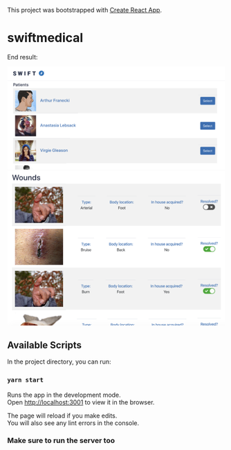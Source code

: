 This project was bootstrapped with [Create React App](https://github.com/facebook/create-react-app).

# swiftmedical

End result: 

![alt text](https://github.com/sofianeOuafir/swiftmedical/blob/master/Screenshot%202020-02-20%2022.22.27.png)
![alt text](https://github.com/sofianeOuafir/swiftmedical/blob/master/Screenshot%202020-02-20%2022.22.52.png)

## Available Scripts

In the project directory, you can run:

### `yarn start`

Runs the app in the development mode.<br />
Open [http://localhost:3001](http://localhost:3001) to view it in the browser.

The page will reload if you make edits.<br />
You will also see any lint errors in the console.

### Make sure to run the server too
